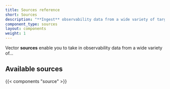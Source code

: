 ```yaml
---
title: Sources reference
short: Sources
description: "**Ingest** observability data from a wide variety of targets"
component_type: sources
layout: components
weight: 1
---
```


Vector **sources** enable you to take in observability data from a wide variety of...

## Available sources

{{< components "source" >}}
